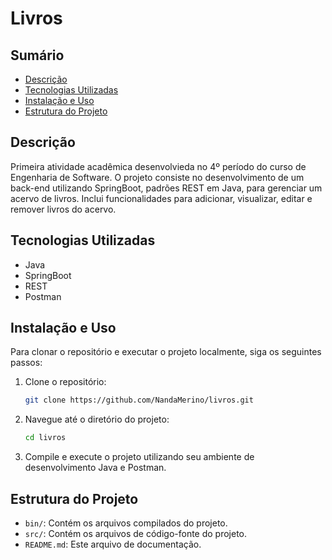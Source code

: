 # Livros

## Sumário

- [Descrição](#descrição)
- [Tecnologias Utilizadas](#tecnologias-utilizadas)
- [Instalação e Uso](#instalação-e-uso)
- [Estrutura do Projeto](#estrutura-do-projeto)


## Descrição

Primeira atividade acadêmica desenvolvieda no 4º período do curso de Engenharia de Software. O projeto consiste no desenvolvimento de um back-end utilizando SpringBoot, padrões REST em Java, para gerenciar um acervo de livros. Inclui funcionalidades para adicionar, visualizar, editar e remover livros do acervo.


## Tecnologias Utilizadas

- Java
- SpringBoot
- REST
- Postman

## Instalação e Uso

Para clonar o repositório e executar o projeto localmente, siga os seguintes passos:

1. Clone o repositório:
   ```bash
   git clone https://github.com/NandaMerino/livros.git
   ```

2. Navegue até o diretório do projeto:
   ```bash
   cd livros
   ```

3. Compile e execute o projeto utilizando seu ambiente de desenvolvimento Java e Postman.

## Estrutura do Projeto

- `bin/`: Contém os arquivos compilados do projeto.
- `src/`: Contém os arquivos de código-fonte do projeto.
- `README.md`: Este arquivo de documentação.
